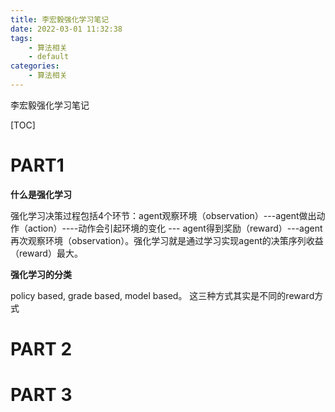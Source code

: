 ```yaml
---
title: 李宏毅强化学习笔记
date: 2022-03-01 11:32:38
tags:
    - 算法相关
    - default
categories: 
    - 算法相关
---
```


李宏毅强化学习笔记

<!-- more -->


[TOC]

# PART1

**什么是强化学习**

强化学习决策过程包括4个环节：agent观察环境（observation）---agent做出动作（action）----动作会引起环境的变化 --- agent得到奖励（reward）---agent再次观察环境（observation）。强化学习就是通过学习实现agent的决策序列收益（reward）最大。

**强化学习的分类**

policy based, grade based, model based。 这三种方式其实是不同的reward方式



# PART 2

# PART 3

